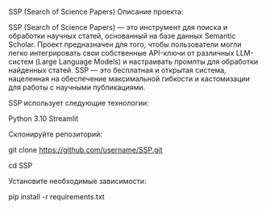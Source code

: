 SSP (Search of Science Papers)
Описание проекта:

SSP (Search of Science Papers) — это инструмент для поиска и обработки научных статей, основанный на базе данных Semantic Scholar. Проект предназначен для того, чтобы пользователи могли легко интегрировать свои собственные API-ключи от различных LLM-систем (Large Language Models) и настраивать промпты для обработки найденных статей. SSP — это бесплатная и открытая система, нацеленная на обеспечение максимальной гибкости и кастомизации для работы с научными публикациями.

SSP использует следующие технологии:

Python 3.10
Streamlit

Склонируйте репозиторий:

git clone https://github.com/username/SSP.git

cd SSP

Установите необходимые зависимости:

pip install -r requirements.txt

